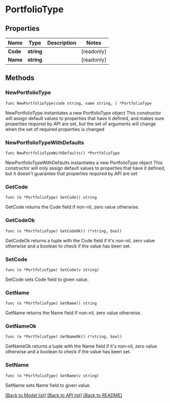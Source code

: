 # PortfolioType

## Properties

Name | Type | Description | Notes
------------ | ------------- | ------------- | -------------
**Code** | **string** |  | [readonly] 
**Name** | **string** |  | [readonly] 

## Methods

### NewPortfolioType

`func NewPortfolioType(code string, name string, ) *PortfolioType`

NewPortfolioType instantiates a new PortfolioType object
This constructor will assign default values to properties that have it defined,
and makes sure properties required by API are set, but the set of arguments
will change when the set of required properties is changed

### NewPortfolioTypeWithDefaults

`func NewPortfolioTypeWithDefaults() *PortfolioType`

NewPortfolioTypeWithDefaults instantiates a new PortfolioType object
This constructor will only assign default values to properties that have it defined,
but it doesn't guarantee that properties required by API are set

### GetCode

`func (o *PortfolioType) GetCode() string`

GetCode returns the Code field if non-nil, zero value otherwise.

### GetCodeOk

`func (o *PortfolioType) GetCodeOk() (*string, bool)`

GetCodeOk returns a tuple with the Code field if it's non-nil, zero value otherwise
and a boolean to check if the value has been set.

### SetCode

`func (o *PortfolioType) SetCode(v string)`

SetCode sets Code field to given value.


### GetName

`func (o *PortfolioType) GetName() string`

GetName returns the Name field if non-nil, zero value otherwise.

### GetNameOk

`func (o *PortfolioType) GetNameOk() (*string, bool)`

GetNameOk returns a tuple with the Name field if it's non-nil, zero value otherwise
and a boolean to check if the value has been set.

### SetName

`func (o *PortfolioType) SetName(v string)`

SetName sets Name field to given value.



[[Back to Model list]](../README.md#documentation-for-models) [[Back to API list]](../README.md#documentation-for-api-endpoints) [[Back to README]](../README.md)


